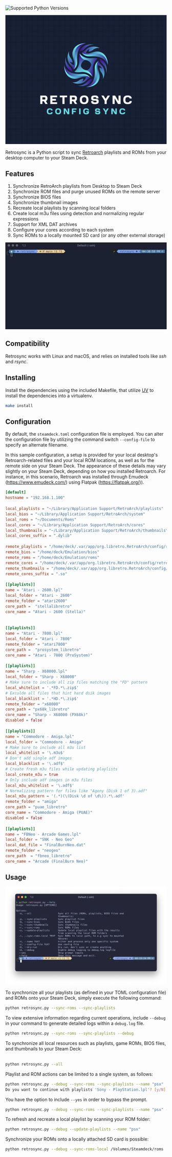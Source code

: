 ![Supported Python Versions](https://img.shields.io/pypi/pyversions/rich/13.2.0)


![Logo](https://github.com/optixx/retrosync/raw/main/assets/img/logo.png)

Retrosync is a Python script to sync [Retroarch](https://retroarch.com) playlists and ROMs from your desktop computer to your Steam Deck.


## Features
1. Synchronize RetroArch playlists from Desktop to Steam Deck
2. Synchronize ROM files and purge unused ROMs on the remote server
3. Synchronize BIOS files
4. Synchronize thumbnail images
5. Recreate local playlists by scanning local folders
6. Create local m3u files using detection and normalizing regular expressions
7. Support for XML DAT archives
8. Configure your cores according to each system
9. Sync ROMs to a locally mounted SD card (or any other external storage)


![Demo](https://github.com/optixx/retrosync/raw/main/assets/img/demo.gif)

## Compatibility

Retrosync works with Linux and macOS, and relies on installed tools like _ssh_ and _rsync_.

## Installing

Install the dependencies using the included Makefile, that utilize [UV](https://github.com/astral-sh/uv) to install the dependencies into a virtualenv.

```sh
make install
```

## Configuration

 By default, the `steamdeck.toml` configuration file is employed. You can alter the configuration file by utilizing the command switch `--config-file` to specify an alternate filename.

In this sample configuration, a setup is provided for your local desktop's Retroarch-related files and your local ROM locations, as well as for the remote side on your Steam Deck. The appearance of these details may vary slightly on your Steam Deck, depending on how you installed Retroarch. For instance, in this scenario, Retroarch was installed through Emudeck (<https://www.emudeck.com/>) using Flatpak (<https://flatpak.org/>)).
```toml
[default]
hostname = "192.168.1.100"

local_playlists = "~/Library/Application Support/RetroArch/playlists"
local_bios = "~/Library/Application Support/RetroArch/system"
local_roms = "~/Documents/Roms"
local_cores = "~/Library/Application Support/RetroArch/cores"
local_thumbnails = "~/Library/Application Support/RetroArch/thumbnails"
local_cores_suffix = ".dylib"

remote_playlists = "/home/deck/.var/app/org.libretro.RetroArch/config/retroarch/playlists"
remote_bios = "/home/deck/Emulation/bios"
remote_roms = "/home/deck/Emulation/roms"
remote_cores = "/home/deck/.var/app/org.libretro.RetroArch/config/retroarch/cores"
remote_thumbnails = "/home/deck/.var/app/org.libretro.RetroArch/config/retroarch/thumbnails"
remote_cores_suffix = ".so"

[[playlists]]
name = "Atari - 2600.lpl"
local_folder = "Atari - 2600"
remote_folder = "atari2600"
core_path =  "stellalibretro"
core_name = "Atari - 2600 (Stella)"


[[playlists]]
name = "Atari - 7800.lpl"
local_folder = "Atari - 7800"
remote_folder = "atari7800"
core_path =  "prosystem_libretro"
core_name = "Atari - 7800 (ProSystem)"

[[playlists]]
name = "Sharp - X68000.lpl"
local_folder = "Sharp - X68000"
# Make sure to include all zip files matching the "FD" pattern
local_whitelist = '.*FD.*\.zip$'
# Exculde all files that hint hard dsik images
local_blacklist = '.*HD.*\.zip$'
remote_folder = "x68000"
core_path = "px68k_libretro"
core_name = "Sharp - X68000 (PX68k)"
disabled = false

[[playlists]]
name = "Commodore - Amiga.lpl"
local_folder = "Commodore - Amiga"
# Make sure to include all m3u list
local_whitelist = '\.m3u$'
# Don't add single adf images
local_blacklist = '\.adf$'
# Create fresh m3u files while updating playlists
local_create_m3u = true
# Only include adf images in m3u files
local_m3u_whitelist = '\.adf$'
# Normalizing pattern for files like "Agony (Disk 1 of 3).adf"
local_m3u_pattern = '(.*)(\(Disk \d of \d\)).*\.adf'
remote_folder = "amiga"
core_path = "puae_libretro"
core_name = "Commodore - Amiga (PUAE)"
disabled = false

[[playlists]]
name = "FBNeo - Arcade Games.lpl"
local_folder = "SNK - Neo Geo"
local_dat_file = "FinalBurnNeo.dat"
remote_folder = "neogeo"
core_path  = "fbneo_libretro"
core_name = "Arcade (FinalBurn Neo)"

```

## Usage



![Usage](https://github.com/optixx/retrosync/raw/main/assets/img/usage.png)

 To synchronize all your playlists (as defined in your TOML configuration file) and ROMs onto your Steam Deck, simply execute the following command:

```sh
python retrosync.py --sync-roms --sync-playlists
```

 To view extensive information regarding current operations, include `--debug` in your command to generate detailed logs within a `debug.log` file.

```sh
python retrosync.py --sync-roms --sync-playlists --debug
```

 To synchronize all local resources such as playlists, game ROMs, BIOS files, and thumbnails to your Steam Deck:

```sh

python retrosync.py --all
```

 Playlist and ROM actions can be limited to a single system, as follows:

```sh
python retrosync.py --debug --sync-roms --sync-playlists --name "psx"
Do you want to continue with playlists 'Sony - PlayStation.lpl'? [y/N]:
```

 You have the option to include `--yes` in order to bypass the prompt.

```sh
python retrosync.py --debug --sync-roms --sync-playlists --name "psx" --yes
```

 To refresh and recreate a local playlist by scanning your ROM folder:

```sh
python retrosync.py --debug --update-playlists --name "psx"
```

 Synchronize your ROMs onto a locally attached SD card is possible:

```sh
python retrosync.py --debug --sync-roms-local /Volumes/Steamdeck/roms
```
